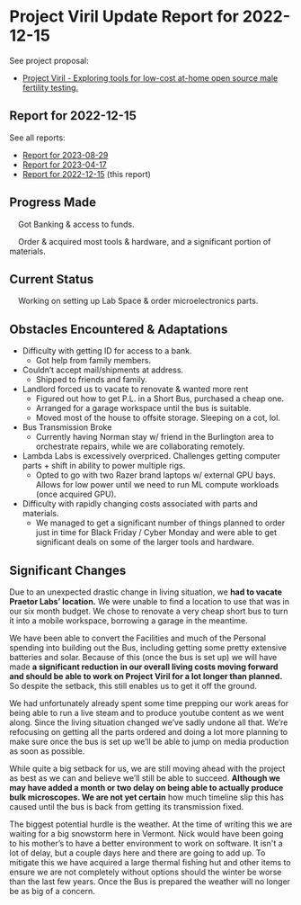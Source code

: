 # Project Viril Update Report for 2022-12-15

See project proposal:
* [Project Viril - Exploring tools for low-cost at-home open source male fertility testing.](https://ultimape.github.io/garden/weeds/praetor-labs/project-proposals/2022/07/project-viril)

## Report for 2022-12-15

See all reports:
* [Report for 2023-08-29](./project-viril-update-2023-08-29)
* [Report for 2023-04-17](./project-viril-update-2023-04-17)
* [Report for 2022-12-15](./project-viril-update-2022-12-15) (this report) 

## Progress Made

&nbsp;&nbsp;&nbsp;&nbsp;Got Banking & access to funds.

&nbsp;&nbsp;&nbsp;&nbsp;Order & acquired most tools & hardware, and a significant portion of materials.
	
## Current Status

&nbsp;&nbsp;&nbsp;&nbsp;Working on setting up Lab Space & order microelectronics parts.
	
## Obstacles Encountered & Adaptations

* Difficulty with getting ID for access to a bank.
    * Got help from family members.
* Couldn’t accept mail/shipments at address.
    * Shipped to friends and family.
* Landlord forced us to vacate to renovate & wanted more rent
    * Figured out how to get P.L. in a Short Bus, purchased a cheap one.
    * Arranged for a garage workspace until the bus is suitable.
    * Moved most of the house to offsite storage. Sleeping on a cot, lol.
* Bus Transmission Broke
    * Currently having Norman stay w/ friend in the Burlington area to orchestrate repairs, while we are collaborating remotely.
* Lambda Labs is excessively overpriced. Challenges getting computer parts + shift in ability to power multiple rigs. 
    * Opted to go with two Razer brand laptops w/ external GPU bays. Allows for low power until we need to run ML compute workloads (once acquired GPU).
* Difficulty with rapidly changing costs associated with parts and materials.
    * We managed to get a significant number of things planned to order just in time for Black Friday / Cyber Monday and were able to get significant deals on some of the larger tools and hardware.

## Significant Changes

Due to an unexpected drastic change in living situation, we **had to vacate Praetor Labs’ location.** We were unable to find a location to use that was in our six month budget. We chose to renovate a very cheap short bus to turn it into a mobile workspace, borrowing a garage in the meantime.

We have been able to convert the Facilities and much of the Personal spending into building out the Bus, including getting some pretty extensive batteries and solar. Because of this (once the bus is set up) we will have made **a significant reduction in our overall living costs moving forward and should be able to work on Project Viril for a lot longer than planned.** So despite the setback, this still enables us to get it off the ground.

We had unfortunately already spent some time prepping our work areas for being able to run a live steam and to produce youtube content as we went along. Since the living situation changed we’ve sadly undone all that. We’re refocusing on getting all the parts ordered and doing a lot more planning to make sure once the bus is set up we’ll be able to jump on media production as soon as possible.

While quite a big setback for us, we are still moving ahead with the project as best as we can and believe we’ll still be able to succeed. **Although we may have added a month or two delay on being able to actually produce bulk microscopes. We are not yet certain** how much timeline slip this has caused until the bus is back from getting its transmission fixed.

The biggest potential hurdle is the weather. At the time of writing this we are waiting for a big snowstorm here in Vermont. Nick would have been going to his mother’s to have a better environment to work on software. It isn't a lot of delay, but a couple days here and there are going to add up. To mitigate this we have acquired a large thermal fishing hut and other items to ensure we are not completely without options should the winter be worse than the last few years. Once the Bus is prepared the weather will no longer be as big of a concern.
